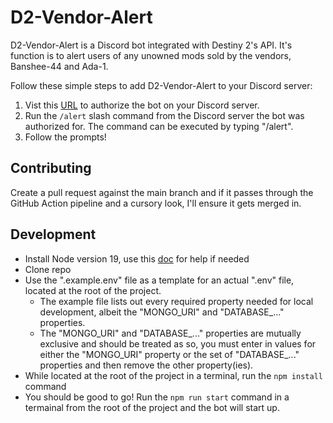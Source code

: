 # D2-Vendor-Alert

D2-Vendor-Alert is a Discord bot integrated with Destiny 2's API. It's function is to alert users of any unowned mods sold by the vendors, Banshee-44 and Ada-1.

Follow these simple steps to add D2-Vendor-Alert to your Discord server:
  
  1. Vist this [URL](https://discord.com/api/oauth2/authorize?client_id=1074875161968398376&permissions=2048&scope=bot%20applications.commands) to authorize the bot on your Discord server.
  2. Run the `/alert` slash command from the Discord server the bot was authorized for. The command can be executed by typing "/alert".
  3. Follow the prompts!

## Contributing
Create a pull request against the main branch and if it passes through the GitHub Action pipeline and a cursory look, I'll ensure it gets merged in.

## Development
  - Install Node version 19, use this [doc](https://docs.npmjs.com/downloading-and-installing-node-js-and-npm) for help if needed
  - Clone repo
  - Use the ".example.env" file as a template for an actual ".env" file, located at the root of the project.
    - The example file lists out every required property needed for local development, albeit the "MONGO_URI" and "DATABASE_..." properties.
    - The "MONGO_URI" and "DATABASE_..." properties are mutually exclusive and should be treated as so, you must enter in values for either the "MONGO_URI" property or the set of "DATABASE_..." properties and then remove the other property(ies).
  - While located at the root of the project in a terminal, run the `npm install` command
  - You should be good to go! Run the `npm run start` command in a termainal from the root of the project and the bot will start up.
